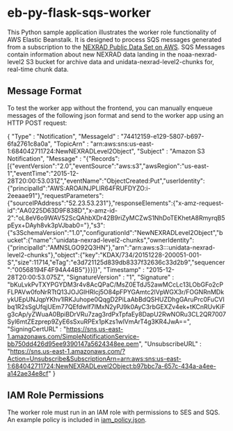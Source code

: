 # eb-py-flask-sqs-worker
This Python sample application illustrates the worker role functionality of AWS Elastic Beanstalk. It is designed to process SQS messages generated from a subscription to the [NEXRAD Public Data Set on AWS](http://aws.amazon.com/noaa-big-data/nexrad/). SQS Messages contain information about new NEXRAD data landing in the noaa-nexrad-level2 S3 bucket for archive data and unidata-nexrad-level2-chunks for, real-time chunk data.


## Message Format
To test the worker app without the frontend, you can manually enqueue messages of the following json format and send to the worker app using an HTTP POST request:

{
  "Type" : "Notification",
  "MessageId" : "74412159-e129-5807-b697-6fa2761c8a0a",
  "TopicArn" : "arn:aws:sns:us-east-1:684042711724:NewNEXRADLevel2Object",
  "Subject" : "Amazon S3 Notification",
  "Message" : "{\"Records\":[{\"eventVersion\":\"2.0\",\"eventSource\":\"aws:s3\",\"awsRegion\":\"us-east-1\",\"eventTime\":\"2015-12-28T20:00:53.031Z\",\"eventName\":\"ObjectCreated:Put\",\"userIdentity\":{\"principalId\":\"AWS:AROAINJPLIR64FRUFDYZO:i-2eeaae91\"},\"requestParameters\":{\"sourceIPAddress\":\"52.23.53.231\"},\"responseElements\":{\"x-amz-request-id\":\"AA0225D63D9F838D\",\"x-amz-id-2\":\"oL8eV6o9WAV52ScQAhbXDr42B9riZyMCZwS1NhDoTEKhetA8RmyrqB5pEyx+DAyh8vk3pVJbab0=\"},\"s3\":{\"s3SchemaVersion\":\"1.0\",\"configurationId\":\"NewNEXRADLevel2Object\",\"bucket\":{\"name\":\"unidata-nexrad-level2-chunks\",\"ownerIdentity\":{\"principalId\":\"AMNSLGO92Q3HN\"},\"arn\":\"arn:aws:s3:::unidata-nexrad-level2-chunks\"},\"object\":{\"key\":\"KDAX/734/20151228-200051-001-S\",\"size\":11714,\"eTag\":\"e3d721125d839db8337f32636c33d2b9\",\"sequencer\":\"00568194F4F94A44B5\"}}}]}",
  "Timestamp" : "2015-12-28T20:00:53.075Z",
  "SignatureVersion" : "1",
  "Signature" : "bKuLvkPvTXYPGYDM3r4v8AcQPaC/MsZ0ETdJ52awMCcLc13LObGFo2cPFLPAVw0foNrRTtQ13JOJGIHRlcj5O84pFPYGAmtc2lVpWGX3r/FOGNRnMDkykUEpUNJqpYKhv1lRKJuhope0QqgD2PiLaAbBdQSHUZDhgGAruPrc0FuCVIbq1R2sSgUfqjUEm77QEfdwlf7IMxN2yPJ9k0AyC3rbGEXZv4ek+tKCnRUvKiFg3cAp/yZWuaA0BpiBDrVRu7zag3rdPxTpfaEy8DapU2RwNORu3CL2QR7007Syl6mtZEzprep9ZyE6sSxuRPEx1pKzs1wlVmArT4g3KR4JwA==",
  "SigningCertURL" : "https://sns.us-east-1.amazonaws.com/SimpleNotificationService-bb750dd426d95ee9390147a5624348ee.pem",
  "UnsubscribeURL" : "https://sns.us-east-1.amazonaws.com/?Action=Unsubscribe&SubscriptionArn=arn:aws:sns:us-east-1:684042711724:NewNEXRADLevel2Object:b97bbc7a-657c-434a-a4ee-a142ae34e8cf"
}

## IAM Role Permissions
The worker role must run in an IAM role with permissions to SES and SQS. An example policy is included in [iam_policy.json](iam_policy.json).

